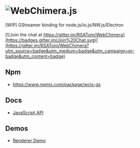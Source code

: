 # <img alt="WebChimera.js" src="https://raw.githubusercontent.com/jaruba/wcjs-logos/master/logos/small/webchimera.png">
[WIP] GStreamer binding for node.js/io.js/NW.js/Electron

[![Join the chat at https://gitter.im/RSATom/WebChimera](https://badges.gitter.im/Join%20Chat.svg)](https://gitter.im/RSATom/WebChimera?utm_source=badge&utm_medium=badge&utm_campaign=pr-badge&utm_content=badge)

## Npm
* https://www.npmjs.com/package/wcjs-gs

## Docs
* [JavaScript API](https://github.com/RSATom/wcjs-gs/wiki/JavaScript-API)

## Demos
* [Renderer Demo](https://github.com/RSATom/wcjs-ugly-demo/tree/wcjs-gs)
